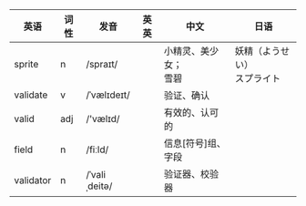| 英语      | 词性 | 发音          | 英英 | 中文                       | 日语                             |
| --------- | ---- | ------------- | ---- | -------------------------- | -------------------------------- |
| sprite    | n    | /spraɪt/      |      | 小精灵、美少女；<br />雪碧 | 妖精（ようせい）<br />スプライト |
| validate  | v    | /ˈvælɪdeɪt/   |      | 验证、确认                 |                                  |
| valid     | adj  | /'vælɪd/      |      | 有效的、认可的             |                                  |
| field     | n    | /fiːld/       |      | 信息[符号]组、字段         |                                  |
| validator | n    | /ˈvaliˌdeitə/ |      | 验证器、校验器             |                                  |

